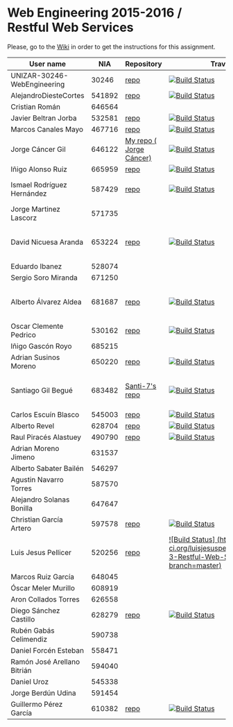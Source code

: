 # Web Engineering 2015-2016 / Restful Web Services
Please, go to the [Wiki](https://github.com/UNIZAR-30246-WebEngineering/Laboratory-3-Restful-Web-Services/wiki) in order to get the instructions for this assignment.


User name | NIA |Repository|Travis-CI|Proposal|Score
----------|-----|----------|---------|--------|-----
UNIZAR-30246-WebEngineering |30246 | [repo](https://github.com/UNIZAR-30246-WebEngineering/Laboratory-3-Restful-Web-Services) | [![Build Status](https://travis-ci.org/UNIZAR-30246-WebEngineering/Laboratory-3-Restful-Web-Services.svg?branch=master)](https://travis-ci.org/UNIZAR-30246-WebEngineering/Laboratory-3-Restful-Web-Services)
AlejandroDiesteCortes | 541892 | [repo](https://github.com/AlejandroDiesteCortes/Laboratory-3-Restful-Web-Services) | [![Build Status](https://travis-ci.org/AlejandroDiesteCortes/Laboratory-3-Restful-Web-Services.svg?branch=master)](https://travis-ci.org/AlejandroDiesteCortes/Laboratory-3-Restful-Web-Services)
Cristian Román |646564
Javier Beltran Jorba | 532581 | [repo](https://github.com/MrJavo94/Laboratory-3-Restful-Web-Services) | [![Build Status](https://travis-ci.org/MrJavo94/Laboratory-3-Restful-Web-Services.svg?branch=master)](https://travis-ci.org/MrJavo94/Laboratory-3-Restful-Web-Services)
Marcos Canales Mayo | 467716 | [repo](https://github.com/MarcosCM/Laboratory-3-Restful-Web-Services) | [![Build Status](https://travis-ci.org/MarcosCM/Laboratory-3-Restful-Web-Services.svg?branch=master)](https://travis-ci.org/MarcosCM/Laboratory-3-Restful-Web-Services)
Jorge Cáncer Gil | 646122 | [My repo ( Jorge Cáncer) ](https://github.com/jorcox/Laboratory-3-Restful-Web-Services) | [![Build Status](https://travis-ci.org/jorcox/Laboratory-3-Restful-Web-Services.svg?branch=master)](https://travis-ci.org/jorcox/Laboratory-3-Restful-Web-Services)
Iñigo Alonso Ruiz | 665959 | [repo](https://github.com/Shathe/Laboratory-3-Restful-Web-Services) | [![Build Status](https://travis-ci.org/Shathe/Laboratory-3-Restful-Web-Services.svg?branch=master)](https://travis-ci.org/Shathe/Laboratory-3-Restful-Web-Services)
Ismael Rodríguez Hernández | 587429 | [repo](https://github.com/ismaro3/Laboratory-3-Restful-Web-Services) | [![Build Status](https://travis-ci.org/ismaro3/Laboratory-3-Restful-Web-Services.svg?branch=master)](https://travis-ci.org/ismaro3/Laboratory-3-Restful-Web-Services) | [Adapt to JSON API](http://jsonapi.org/format/)
Jorge Martinez Lascorz | 571735
David Nicuesa Aranda | 653224 | [repo](https://github.com/Nicu1309/Laboratory-3-Restful-Web-Services) | [![Build Status](https://travis-ci.org/Nicu1309/Laboratory-3-Restful-Web-Services.svg?branch=master)](https://travis-ci.org/Nicu1309/Laboratory-3-Restful-Web-Services) | [Adapting code with RAML](http://raml.org/)
Eduardo Ibanez | 528074
Sergio Soro Miranda | 671250
Alberto Álvarez Aldea | 681687 | [repo](https://github.com/albert17/Laboratory-3-Restful-Web-Services) | [![Build Status](https://travis-ci.org/albert17/Laboratory-3-Restful-Web-Services.svg?branch=master)](https://travis-ci.org/albert17/Laboratory-3-Restful-Web-Services) | [Adapting code with JSONdoc](http://jsondoc.org/)
Oscar Clemente Pedrico | 530162 | [repo](https://github.com/OscarClemente/Laboratory-3-Restful-Web-Services) | [![Build Status](https://travis-ci.org/OscarClemente/Laboratory-3-Restful-Web-Services.svg?branch=master)](https://travis-ci.org/OscarClemente/Laboratory-3-Restful-Web-Services)
Iñigo Gascón Royo | 685215
Adrian Susinos Moreno | 650220 | [repo](https://github.com/ader9/Laboratory-3-Restful-Web-Services) | [![Build Status](https://travis-ci.org/ader9/Laboratory-3-Restful-Web-Services.svg?branch=master)](https://travis-ci.org/ader9/Laboratory-3-Restful-Web-Services)
Santiago Gil Begué | 683482 | [Santi-7's repo](https://github.com/Santi-7/Laboratory-3-Restful-Web-Services) | [![Build Status](https://travis-ci.org/Santi-7/Laboratory-3-Restful-Web-Services.svg?branch=master)](https://travis-ci.org/Santi-7/Laboratory-3-Restful-Web-Services)  | [Adapting code with Swagger](http://swagger.io/)
Carlos Escuín Blasco | 545003 | [repo](https://github.com/xarlieskin/Laboratory-3-Restful-Web-Services) | [![Build Status](https://travis-ci.org/xarlieskin/Laboratory-3-Restful-Web-Services.svg?branch=master)](https://travis-ci.org/xarlieskin/Laboratory-3-Restful-Web-Services)
Alberto Revel | 628704| [repo](https://github.com/albertorevel/Laboratory-3-Restful-Web-Services) | [![Build Status](https://travis-ci.org/albertorevel/Laboratory-3-Restful-Web-Services.svg?branch=master)](https://travis-ci.org/albertorevel/Laboratory-3-Restful-Web-Services)
Raul Piracés Alastuey | 490790 | [repo](https://github.com/piraces/Laboratory-3-Restful-Web-Services) | [![Build Status](https://travis-ci.org/piraces/Laboratory-3-Restful-Web-Services.svg?branch=master)](https://travis-ci.org/piraces/Laboratory-3-Restful-Web-Services)
Adrian Moreno Jimeno | 631537
Alberto Sabater Bailén | 546297
Agustin Navarro Torres | 587570
Alejandro Solanas Bonilla | 647647
Christian García Artero | 597578 | [repo](https://github.com/christianjaka94/Laboratory-3-Restful-Web-Services) | [![Build Status](https://travis-ci.org/christianjaka94/Laboratory-3-Restful-Web-Services.svg?branch=master)](https://travis-ci.org/christianjaka94/Laboratory-3-Restful-Web-Services)
Luis Jesus Pellicer | 520256 | [repo](https://github.com/luisjesuspellicer/Laboratory-3-Restful-Web-Services) | [![Build Status] (https://travis-ci.org/luisjesuspellicer/Laboratory-3-Restful-Web-Services.svg?branch=master)](https://travis-ci.org/luisjesuspellicer/Laboratory-3-Restful-Web-Services.svg)
Marcos Ruiz García | 648045
Óscar Meler Murillo | 608919
Aron Collados Torres | 626558
Diego Sánchez Castillo | 628279 | [repo](https://github.com/diegozgz92/Laboratory-3-Restful-Web-Services) | [![Build Status](https://travis-ci.org/diegozgz92/Laboratory-3-Restful-Web-Services.svg?branch=master)](https://travis-ci.org/diegozgz92/Laboratory-3-Restful-Web-Services)
Rubén Gabás Celimendiz | 590738
Daniel Forcén Esteban | 558471
Ramón José Arellano Bitrián | 594040
Daniel Uroz | 545338
Jorge Berdún Udina | 591454
Guillermo Pérez García | 610382 | [repo](https://github.com/guillepg/Laboratory-3-Restful-Web-Services) | [![Build Status](https://travis-ci.org/guillepg/Laboratory-3-Restful-Web-Services.svg?branch=master)](https://travis-ci.org/guillepg/Laboratory-3-Restful-Web-Services)
